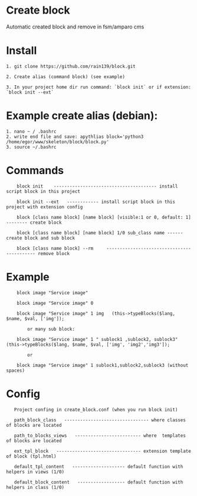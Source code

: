 # Create block
Automatic created block and remove in fsm/amparo cms


# Install
    1. git clone https://github.com/rain139/block.git
    
    2. Create alias (command block) (see example)
    
    3. In your project home dir run command: `block init` or if extension: `block init --ext`
    
# Example create alias (debian):
    1. nano ~ / .bashrc
    2. write end file and save: apythlias block='python3 /home/egor/www/skeleton/block/block.py'
    3. source ~/.bashrc

 # Commands
        block init    --------------------------------------- install script block in this project
        
        block init --ext   ------------ install script block in this project with extension config
        
        block [class name block] [name block] [visible:1 or 0, default: 1]   -------- create block
        
        block [class name block] [name block] 1/0 sub_class name ------ create block and sub block
        
        block [class name block] --rm     ------------------------------------------- remove block

 # Example
 
        block image "Service image" 
           
        block image "Service image" 0    
        
        block image "Service image" 1 img   (this->typeBlocks($lang, $name, $val, ['img']);
            
            or many sub block:
        
        block image "Service image" 1 " sublock1 ,sublock2, sublock3"  (this->typeBlocks($lang, $name, $val, ['img', 'img2','img3']);
            
            or
            
        block image "Service image" 1 sublock1,sublock2,sublock3 (without spaces)
             
           
# Config

       Project confing in create_block.conf (when you run block init)
       
       path_block_class   -------------------------------- where classes of blocks are located
       
       path_to_blocks_views   ------------------------- where  templates of blocks are located
       
       ext_tpl_block   -------------------------------- extension template of block (tpl.html)
       
       default_tpl_content   -------------------- default function with helpers in views (1/0)
        
       default_block_content   ------------------ default function with helpers in class (1/0) 
